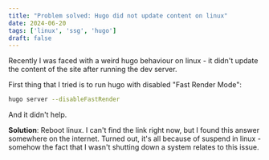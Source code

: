 ```yaml
---
title: "Problem solved: Hugo did not update content on linux"
date: 2024-06-20
tags: ['linux', 'ssg', 'hugo']
draft: false
---
```


Recently I was faced with a weird hugo behaviour on linux - it
didn't update the content of the site after running the dev server.

First thing that I tried is to run hugo with disabled "Fast Render Mode":

```bash
hugo server --disableFastRender
```

And it didn't help.

**Solution**: Reboot linux. I can't find the link right now,
but I found this answer somewhere on the internet. Turned out,
it's all because of suspend in linux - somehow the fact that
I wasn't shutting down a system relates to this issue.
